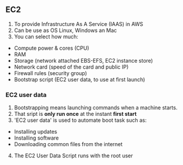 ## EC2
1. To provide Infrastructure As A Service (IAAS) in AWS
2. Can be use as OS Linux, Windows an Mac
3. You can select how much:
- Compute power & cores (CPU)
- RAM
- Storage (network attached EBS-EFS, EC2 instance store)
- Network card (speed of the card and public IP)
- Firewall rules (security group)
- Bootstrap script (EC2 user data, to use at first launch)

### EC2 user data
1. Bootstrapping means launching commands when a machine starts.  
2. That sript is **only run once** at the instant **first start**
3. 'EC2 user data' is used to automate boot task such as:
- Installing updates
- Installing software
- Downloading common files from the internet
4. The EC2 User Data Script runs with the root user
